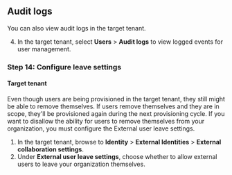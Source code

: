 ## Audit logs

You can also view audit logs in the target tenant.

4. In the target tenant, select **Users** > **Audit logs** to view logged events for user management.

### Step 14: Configure leave settings

#### Target tenant

Even though users are being provisioned in the target tenant, they still might be able to remove themselves. If users remove themselves and they are in scope, they'll be provisioned again during the next provisioning cycle. If you want to disallow the ability for users to remove themselves from your organization, you must configure the External user leave settings.

1. In the target tenant, browse to **Identity** > **External Identities** > **External collaboration settings**.
2. Under **External user leave settings**, choose whether to allow external users to leave your organization themselves.
